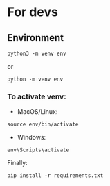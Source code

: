 # For devs

## Environment

```
python3 -m venv env
```
or
```
python -m venv env
```

### To activate venv:

- MacOS/Linux:
```
source env/bin/activate
```

- Windows:
```
env\Scripts\activate
```


Finally:
```
pip install -r requirements.txt
```